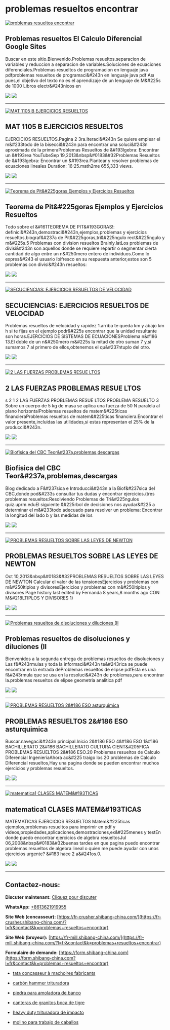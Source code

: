 # problemas resueltos encontrar

<a href="https://swt.shibang-china.com/?l=fr&img&k=problemas+resueltos+encontrar" target="_blank">![problemas resueltos encontrar](http://static.shibang-china.com/all-800x300/803.jpg)</a>

## Problemas resueltos El Calculo Diferencial Google Sites
Buscar en este sitio.Bienvenido.Problemas resueltos.separacion de variables y reduccion a separacion de variables.Soluciones de ecuaciones diferenciales.Problemas resueltos de programacion en lenguaje java pdfproblemas resueltos de programaci&#243n en lenguaje java pdf Ası pues,el objetivo del texto no es el aprendizaje de un lenguaje de.M&#225s de 1000 Libros electr&#243nicos en


<a href="https://whatsapp.shibangsoft.com/WhatsApp.php" target="_blank" title="WhatsApp">![](http://static.shibang-china.com/icon/whatsapp.png)</a> <a href="https://swt.shibang-china.com/?l=fr&icon&k=problemas+resueltos+encontrar" target="_blank">![](http://static.shibang-china.com/icon/chat-fr.png)</a>

---

<a href="https://swt.shibang-china.com/?l=fr&img&k=problemas+resueltos+encontrar" target="_blank">![MAT 1105 B EJERCICIOS RESUELTOS](http://static.shibang-china.com/all-800x300/1036.jpg)</a>

## MAT 1105 B EJERCICIOS RESUELTOS
EJERCICIOS RESUELTOS.Pagina 2 3ra.Iteraci&#243n Se quiere emplear el m&#233todo de la bisecci&#243n para encontrar una soluci&#243n aproximada de la primeraProblemas Resueltos de &#193lgebra: Encontrar un &#193rea YouTubeSep 19,2013&nbsp&#0183&#32Problemas Resueltos de &#193lgebra: Encontrar un &#193rea.Plantear y resolver problemas de ecuaciones lineales Duration: 16:25.math2me 655,333 views.


<a href="https://whatsapp.shibangsoft.com/WhatsApp.php" target="_blank" title="WhatsApp">![](http://static.shibang-china.com/icon/whatsapp.png)</a> <a href="https://swt.shibang-china.com/?l=fr&icon&k=problemas+resueltos+encontrar" target="_blank">![](http://static.shibang-china.com/icon/chat-fr.png)</a>

---

<a href="https://swt.shibang-china.com/?l=fr&img&k=problemas+resueltos+encontrar" target="_blank">![Teorema de Pit&#225goras Ejemplos y Ejercicios Resueltos](http://static.shibang-china.com/all-800x300/611.jpg)</a>

## Teorema de Pit&#225goras Ejemplos y Ejercicios Resueltos
Todo sobre el &#161TEOREMA DE PIT&#193GORAS!: definici&#243n,demostraci&#243n,ejemplos,problemas y ejercicios resueltos,biograf&#237a de Pit&#225goras,tri&#225ngulo rect&#225ngulo y m&#225s.5 Problemas con division resueltos Brainly.latLos problemas de divisi&#243n son aquellos donde se requiere repartir o segmentar cierta cantidad de algo entre un n&#250mero entero de individuos.Como lo expres&#243 el usuario Ibifresco en su respuesta anterior,estos son 5 problemas con divisi&#243n resueltos:


<a href="https://whatsapp.shibangsoft.com/WhatsApp.php" target="_blank" title="WhatsApp">![](http://static.shibang-china.com/icon/whatsapp.png)</a> <a href="https://swt.shibang-china.com/?l=fr&icon&k=problemas+resueltos+encontrar" target="_blank">![](http://static.shibang-china.com/icon/chat-fr.png)</a>

---

<a href="https://swt.shibang-china.com/?l=fr&img&k=problemas+resueltos+encontrar" target="_blank">![SECUCIENCIAS: EJERCICIOS RESUELTOS DE VELOCIDAD](http://static.shibang-china.com/all-800x300/1468.jpg)</a>

## SECUCIENCIAS: EJERCICIOS RESUELTOS DE VELOCIDAD
Problemas resueltos de velocidad y rapidez 1.arriba te queda km y abajo km h si te fijas en el ejemplo podr&#225s encontrar que la unidad resultante son horas.EJERCICIOS DE SISTEMAS DE ECUACIONESProblema n&#186 13.El doble de un n&#250mero m&#225s la mitad de otro suman 7 y,si sumamos 7 al primero de ellos,obtenemos el qu&#237ntuplo del otro.


<a href="https://whatsapp.shibangsoft.com/WhatsApp.php" target="_blank" title="WhatsApp">![](http://static.shibang-china.com/icon/whatsapp.png)</a> <a href="https://swt.shibang-china.com/?l=fr&icon&k=problemas+resueltos+encontrar" target="_blank">![](http://static.shibang-china.com/icon/chat-fr.png)</a>

---

<a href="https://swt.shibang-china.com/?l=fr&img&k=problemas+resueltos+encontrar" target="_blank">![2 LAS FUERZAS PROBLEMAS RESUE LTOS](http://static.shibang-china.com/all-800x300/1228.jpg)</a>

## 2 LAS FUERZAS PROBLEMAS RESUE LTOS
s 2 1 2 LAS FUERZAS PROBLEMAS RESUE LTOS PROBLEMA RESUELTO 3 Sobre un cuerpo de 5 kg de masa se aplica una fuerza de 50 N paralela al plano horizontalProblemas resueltos de matem&#225ticas financieraProblemas resueltos de matem&#225ticas financiera.Encontrar el valor presente,incluidas las utilidades,si estas representan el 25% de la producci&#243n.


<a href="https://whatsapp.shibangsoft.com/WhatsApp.php" target="_blank" title="WhatsApp">![](http://static.shibang-china.com/icon/whatsapp.png)</a> <a href="https://swt.shibang-china.com/?l=fr&icon&k=problemas+resueltos+encontrar" target="_blank">![](http://static.shibang-china.com/icon/chat-fr.png)</a>

---

<a href="https://swt.shibang-china.com/?l=fr&img&k=problemas+resueltos+encontrar" target="_blank">![Biofisica del CBC Teor&#237a,problemas,descargas](http://static.shibang-china.com/all-800x300/239.jpg)</a>

## Biofisica del CBC Teor&#237a,problemas,descargas
Blog dedicado a F&#237sica e Introducci&#243n a la Biof&#237sica del CBC,donde pod&#233s consultar tus dudas y encontrar ejercicios.(tres problemas resueltos:Resolviendo Problemas de Tri&#225ngulos quiz.uprm.eduEl siguiente &#225rbol de decisiones nos ayudar&#225 a determinar el m&#233todo adecuado para resolver un problema: Encontrar la longitud del lado b y las medidas de los


<a href="https://whatsapp.shibangsoft.com/WhatsApp.php" target="_blank" title="WhatsApp">![](http://static.shibang-china.com/icon/whatsapp.png)</a> <a href="https://swt.shibang-china.com/?l=fr&icon&k=problemas+resueltos+encontrar" target="_blank">![](http://static.shibang-china.com/icon/chat-fr.png)</a>

---

<a href="https://swt.shibang-china.com/?l=fr&img&k=problemas+resueltos+encontrar" target="_blank">![PROBLEMAS RESUELTOS SOBRE LAS LEYES DE NEWTON](http://static.shibang-china.com/all-800x300/130.jpg)</a>

## PROBLEMAS RESUELTOS SOBRE LAS LEYES DE NEWTON
Oct 10,2013&nbsp&#0183&#32PROBLEMAS RESUELTOS SOBRE LAS LEYES DE NEWTON Calcular el valor de las tensionesEjercicios y problemas con m&#250ltiplos y divisoresEjercicios y problemas con m&#250ltiplos y divisores Page history last edited by Fernanda 8 years,8 months ago CON M&#218LTIPLOS Y DIVISORES 1)


<a href="https://whatsapp.shibangsoft.com/WhatsApp.php" target="_blank" title="WhatsApp">![](http://static.shibang-china.com/icon/whatsapp.png)</a> <a href="https://swt.shibang-china.com/?l=fr&icon&k=problemas+resueltos+encontrar" target="_blank">![](http://static.shibang-china.com/icon/chat-fr.png)</a>

---

<a href="https://swt.shibang-china.com/?l=fr&img&k=problemas+resueltos+encontrar" target="_blank">![Problemas resueltos de disoluciones y diluciones (II](http://static.shibang-china.com/all-800x300/228.jpg)</a>

## Problemas resueltos de disoluciones y diluciones (II
Bienvenidos a la segunda entrega de problemas resueltos de disoluciones y Las f&#243rmulas y toda la informaci&#243n te&#243rica se puede encontrar en la entrada deProblemas resueltos de elipse pdfEsta es una f&#243rmula que se usa en la resoluci&#243n de problemas,para encontrar la.problemas resueltos de elipse geometria analitica pdf


<a href="https://whatsapp.shibangsoft.com/WhatsApp.php" target="_blank" title="WhatsApp">![](http://static.shibang-china.com/icon/whatsapp.png)</a> <a href="https://swt.shibang-china.com/?l=fr&icon&k=problemas+resueltos+encontrar" target="_blank">![](http://static.shibang-china.com/icon/chat-fr.png)</a>

---

<a href="https://swt.shibang-china.com/?l=fr&img&k=problemas+resueltos+encontrar" target="_blank">![PROBLEMAS RESUELTOS 2&#186 ESO asturquimica](http://static.shibang-china.com/all-800x300/56.jpg)</a>

## PROBLEMAS RESUELTOS 2&#186 ESO asturquimica
Buscar.navegaci&#243n principal.Inicio 2&#186 ESO 4&#186 ESO 1&#186 BACHILLERATO 2&#186 BACHILLERATO CULTURA CIENT&#205FICA PROBLEMAS RESUELTOS 2&#186 ESO.20 Problemas resueltos de Calculo Diferencial IngenieriaAhora ac&#225 traigo los 20 problemas de Calculo Diferencial resueltos,Hay una pagina donde se pueden encontrar muchos ejercicios y problemas resueltos.


<a href="https://whatsapp.shibangsoft.com/WhatsApp.php" target="_blank" title="WhatsApp">![](http://static.shibang-china.com/icon/whatsapp.png)</a> <a href="https://swt.shibang-china.com/?l=fr&icon&k=problemas+resueltos+encontrar" target="_blank">![](http://static.shibang-china.com/icon/chat-fr.png)</a>

---

<a href="https://swt.shibang-china.com/?l=fr&img&k=problemas+resueltos+encontrar" target="_blank">![matematica1 CLASES MATEM&#193TICAS](http://static.shibang-china.com/all-800x300/798.jpg)</a>

## matematica1 CLASES MATEM&#193TICAS
MATEMATICAS EJERCICIOS RESUELTOS Matem&#225ticas ejemplos,problemas resueltos para imprimir en pdf y videos,propiedades,aplicaciones,demostraciones,ex&#225menes y testEn donde puedo encontrar ejercicios de algebra resueltosJul 06,2008&nbsp&#0183&#32buenas tardes en que pagina puedo encontrar problemas resueltos de algebra lineal o quien me puede ayudar con unos ejercicios urgente? &#183 hace 2 a&#241os.0.


<a href="https://whatsapp.shibangsoft.com/WhatsApp.php" target="_blank" title="WhatsApp">![](http://static.shibang-china.com/icon/whatsapp.png)</a> <a href="https://swt.shibang-china.com/?l=fr&icon&k=problemas+resueltos+encontrar" target="_blank">![](http://static.shibang-china.com/icon/chat-fr.png)</a>

---
## Contactez-nous:

**Discuter maintenant:** [Cliquez pour discuter](https://swt.shibang-china.com?l=fr&contact&k=problemas+resueltos+encontrar)

**WhatsApp:**  [+8613621919955](https://whatsapp.shibangsoft.com/WhatsApp.php)

**Site Web (concasseur):** [https://fr-crusher.shibang-china.com/](https://fr-crusher.shibang-china.com/?l=fr&contact&k=problemas+resueltos+encontrar)

**Site Web (broyeur):** [https://fr-mill.shibang-china.com/](https://fr-mill.shibang-china.com/?l=fr&contact&k=problemas+resueltos+encontrar)

**Formulaire de demande:** [https://form.shibang-china.com](https://form.shibang-china.com?l=fr&contact&k=problemas+resueltos+encontrar)

* [tata concasseur à machoires fabricants](../61/tata%20concasseur%20%C3%A0%20machoires%20fabricants.md)

* [carbón hammer trituradora](../63/carb%C3%B3n%20hammer%20trituradora.md)

* [piedra para amoladora de banco](../64/piedra%20para%20amoladora%20de%20banco.md)

* [canteras de granitos boca de tigre](../63/canteras%20de%20granitos%20boca%20de%20tigre.md)

* [heavy duty trituradora de impacto](../64/heavy%20duty%20trituradora%20de%20impacto.md)

* [molino para trabajo de caballos](../65/molino%20para%20trabajo%20de%20caballos.md)